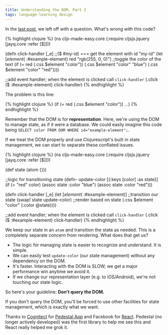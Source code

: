 ```yaml
---
title: Understanding the DOM, Part 2
tags: language-learning design
---
```


In the [last post][last-post], we left off with a question. What's wrong with this code?

{% highlight clojure %}
(ns cljs-made-easy.core
  (:require cljsjs.jquery
            [jayq.core :refer [$]]))

(defn click-handler [_e]
  ;;($ #my-id) === get the element with id "my-id"
  (let [$element ($ :#example-element)
        red "rgb(255, 0, 0)"]
    ;;toggle the color of the text
    (if (= red (.css $element "color"))
      (.css $element "color" "blue")
      (.css $element "color" "red"))))

;;add event handler; when the element is clicked call `click-handler`
(.click ($ :#example-element) click-handler)
{% endhighlight %}

The problem is this line:

{% highlight clojure %}
(if (= red (.css $element "color")) ...)
{% endhighlight %}

Remember that the DOM is for **representation**. Here, we're using the DOM to manage state, as if it were a database. We could easily imagine this code being `SELECT color FROM DOM WHERE id="example-element";`.

If we treat the DOM properly and use Clojurescript's built in state management, we can start to separate these conflated issues.

{% highlight clojure %}
(ns cljs-made-easy.core
  (:require cljsjs.jquery
            [jayq.core :refer [$]]))

(def state (atom {}))

;;logic for transitioning state
(defn- update-color [{:keys [color] :as state}]
  (if (= "red" color)
    (assoc state :color "blue")
    (assoc state :color "red")))

(defn click-handler [_e]
  (let [$element ($ :#example-element)]
    ;;transition our state
    (swap! state update-color)
    ;;render based on state
    (.css $element "color" (:color @state))))

;;add event handler; when the element is clicked call `click-handler`
(.click ($ :#example-element) click-handler)
{% endhighlight %}

We keep our state in an `atom` and transition the state as needed. This is a completely separate concern from rendering. What does that get us?

* The logic for managing state is easier to recognize and understand. It is simple.
* We can easily test `update-color` (our state management) without any dependency on the DOM.
* It's faster. Interacting with the DOM is SLOW; we get a major performance win anytime we avoid it.
* If we change our representation layer (e.g. to iOS/Android), we're not touching our state logic.

So here's your guideline: **Don't query the DOM.**

If you don't query the DOM, you'll be forced to use other facilities for state management, which is exactly what we want.

Thanks to [Cognitect][cognitect] for [Pedestal App][pedestal] and Facebook for [React][react]. Pedestal (no longer actively developed) was the first library to help me see this and React really helped me grok it.

[last-post]: http://clojurescriptmadeeasy.com/blog/understanding-the-dom-part-1.html
[cognitect]: http://cognitect.com/
[pedestal]: https://github.com/pedestal/pedestal-app
[react]: http://facebook.github.io/react/
